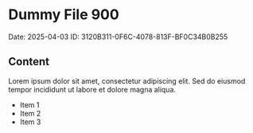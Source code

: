 # Dummy File 900

Date: 2025-04-03
ID: 3120B311-0F6C-4078-813F-BF0C34B0B255

## Content

Lorem ipsum dolor sit amet, consectetur adipiscing elit.
Sed do eiusmod tempor incididunt ut labore et dolore magna aliqua.

* Item 1
* Item 2
* Item 3
